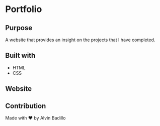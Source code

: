 # Portfolio

## Purpose
A website that provides an insight on the projects that I have completed.

## Built with
* HTML
* CSS

## Website


## Contribution 
Made with ❤️ by Alvin Badillo
